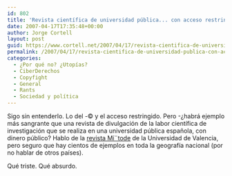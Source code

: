 ```yaml
---
id: 802
title: 'Revista cientí­fica de universidad pública... con acceso restringido'
date: 2007-04-17T17:35:48+00:00
author: Jorge Cortell
layout: post
guid: https://www.cortell.net/2007/04/17/revista-cientifica-de-universidad-publica-con-acceso-restringido/
permalink: /2007/04/17/revista-cientifica-de-universidad-publica-con-acceso-restringido/
categories:
  - ¿Por qué no? ¿Utopías?
  - CiberDerechos
  - Copyfight
  - General
  - Rants
  - Sociedad y polí­tica
---
```

Sigo sin entenderlo. Lo del -© y el acceso restringido. Pero -¿habrá ejemplo más sangrante que una revista de divulgación de la labor cientí­fica de investigación que se realiza en una universidad pública española, con dinero público? Hablo de la <a title="https://revistametode.com" target="_blank" href="https://revistametode.com">revista Mí¨tode</a> de la Universidad de Valencia, pero seguro que hay cientos de ejemplos en toda la geografí­a nacional (por no hablar de otros paí­ses).

Qué triste. Qué absurdo.